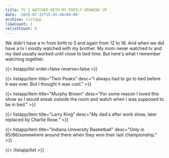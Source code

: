 ```yaml
---
title: TV I WATCHED WITH MY FAMILY GROWING UP
date: '2015-07-22T15:45:46+00:00'
archive: listapp
likeCount: 3
relistCount: 0
---
```


We didn't have a tv from birth to 5 and again from 12 to 16. And when we did have a tv I mostly watched with my brother. My mom never watched tv and my dad usually worked until close to bed time. But here's what I remember watching together.

{{< listapp/list order=false reverse=false >}}

   {{< listapp/item title="Twin Peaks"
      desc="I always had to go to bed before it was over. But I thought it was cool." >}}

   {{< listapp/item title="Murphy Brown"
      desc="For some reason I loved this show so I would sneak outside the room and watch when I was supposed to be in bed." >}}

   {{< listapp/item title="Larry King"
      desc="My dad's after work show, later replaced by Charlie Rose." >}}

   {{< listapp/item title="Indiana University Basketball"
      desc="Only in 85/86/somewhere around there when they won their last championship." >}}

{{< /listapp/list >}}
